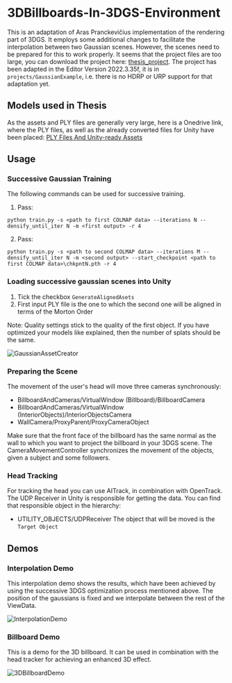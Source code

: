 # 3DBillboards-In-3DGS-Environment
This is an adaptation of Aras Pranckevičius implementation of the rendering part of 3DGS. It employs some additional changes to facilitate the interpolation between two Gaussian scenes. However, the scenes need to be prepared for this to work properly.
It seems that the project files are too large, you can download the project here: [thesis_project](https://1drv.ms/f/s!AjwojfWkJq7XhZJUJk92Xx8pWB1Jbw?e=8GhF5b). The project has been adapted in the Editor Version 2022.3.35f, it is in ```projects/GaussianExample```, i.e. there is no HDRP or URP support for that adaptation yet.

## Models used in Thesis
As the assets and PLY files are generally very large, here is a Onedrive link, where the PLY files, as well as the already converted files for Unity have been placed:
[PLY Files And Unity-ready Assets](https://1drv.ms/f/s!AjwojfWkJq7XhZIPUx2OSIUwdERsJQ?e=JZdycG)

## Usage
### Successive Gaussian Training
The following commands can be used for successive training.
1. Pass:

```shell
python train.py -s <path to first COLMAP data> --iterations N --densify_until_iter N -m <first output> -r 4
```

2. Pass:
```shell
python train.py -s <path to second COLMAP data> --iterations M --densify_until_iter N -m <second output> --start_checkpoint <path to first COLMAP data>\chkpntN.pth -r 4
```
### Loading successive gaussian scenes into Unity

1. Tick the checkbox ```GenerateAlignedAsets```
2. First input PLY file is the one to which the second one will be aligned in terms of the Morton Order

Note: Quality settings stick to the quality of the first object. If you have optimized your models like explained, then the number of splats should be the same.

![GaussianAssetCreator](github_assets/GaussianSplatCreator.png)

### Preparing the Scene

The movement of the user's head will move three cameras synchronously:
- BillboardAndCameras/VirtualWindow (Billboard)/BillboardCamera
- BillboardAndCameras/VirtualWindow (InteriorObjects)/InteriorObjectsCamera
- WallCamera/ProxyParent/ProxyCameraObject

Make sure that the front face of the billboard has the same normal as the wall to which you want to project the billboard in your 3DGS scene.
The CameraMovementController synchronizes the movement of the objects, given a subject and some followers.

### Head Tracking

For tracking the head you can use AITrack, in combination with OpenTrack. The UDP Receiver in Unity is responsible for getting the data.
You can find that responsible object in the hierarchy:
- UTILITY_OBJECTS/UDPReceiver
The object that will be moved is the ```Target Object```

## Demos
### Interpolation Demo

This interpolation demo shows the results, which have been achieved by using the successive 3DGS optimization process mentioned above. The position of the gaussians is fixed and we interpolate between the rest of the ViewData.

![InterpolationDemo](github_assets/interpolation_demo.gif)

### Billboard Demo

This is a demo for the 3D billboard. It can be used in combination with the head tracker for achieving an enhanced 3D effect.

![3DBillboardDemo](github_assets/3DBillboard_demo.gif)
